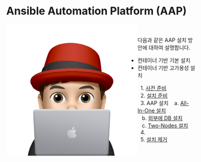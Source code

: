 # Ansible Automation Platform (AAP)



<img align="left" src="/images/이승일--II_컴퓨터.png" width="350px" height="350px" title="100px" alt="안녕"></img><br>

다음과 같은 AAP 설치 방안에 대하여 설명합니다.
* 컨테이너 기반 기본 설치
* 컨테이너 기반 고가용성 설치

&nbsp;&nbsp;1. [사전 준비](documents/pre-requisites.md)<br>
&nbsp;&nbsp;2. [설치 준비](documents/pre-installation.md)<br>
&nbsp;&nbsp;3. AAP 설치
&nbsp;&nbsp;   a. [All-In-One 설치](documents/install-all-in-one.md)<br>
&nbsp;&nbsp;   b. [외부에 DB 설치](documents/install-external-db.md)<br>
&nbsp;&nbsp;   c. [Two-Nodes 설치](documents/install-two-nodes.md)<br>
&nbsp;&nbsp;4. []()<br>
&nbsp;&nbsp;5. [설치 제거](documents/un-installation.md)<br>
